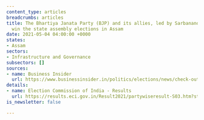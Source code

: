 ```yaml
---
content_type: articles
breadcrumbs: articles
title: The Bhartiya Janata Party (BJP) and its allies, led by Sarbananda Sonowal,
  win the state assembly elections in Assam
date: 2021-05-04 04:00:00 +0000
states:
- Assam
sectors:
- Infrastructure and Governance
subsectors: []
sources:
- name: Business Insider
  url: https://www.businessinsider.in/politics/elections/news/check-out-the-bjp-candidates-winner-and-leading-in-assam-elections-2021/articleshow/82357817.cms
details:
- name: Election Commission of India - Results
  url: https://results.eci.gov.in/Result2021/partywiseresult-S03.htm?st=S03
is_newsletter: false

---
```


